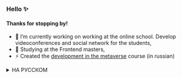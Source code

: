 ### Hello ✨


<!--
**webstalt/webstalt** is a ✨ _special_ ✨ repository because its `README.md` (this file) appears on your GitHub profile.

Here are some ideas to get you started:

- 🔭 I’m currently working on ...
- 🌱 I’m currently learning ...
- 👯 I’m looking to collaborate on ...
- 🤔 I’m looking for help with ...
- 💬 Ask me about ...
- 📫 How to reach me: ...
- 😄 Pronouns: ...
- ⚡ Fun fact: ...
-->

#### Thanks for stopping by! 

- 🔭 I’m currently working on working at the online school. Develop videoconferences and social network for the students,
- 🌱 Studying at the Frontend masters,
- ⚡ Created the [development in the metaverse](https://skills.maff.io/metaverse) course (in russian)


<details><summary>НА РУССКОМ</summary>
<p>

#### Спасибо, что заглянули на мою страницу
  
  - Сейчас работаю в онлайн школе над видеоконференциями и соцсетью для учеников,
  - Обучаюсь на frontend masters,
  - Выпустила курс [по разработке в метавселенных](https://skills.maff.io/metaverse)

</p>
</details>

